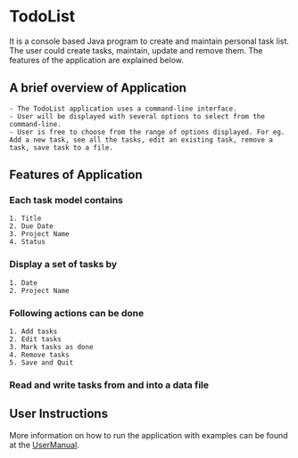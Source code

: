 # TodoList #
It is a console based Java program to create and maintain personal task list. The user could create tasks, maintain, update and remove them. The features of the application are explained below.


## A brief overview of Application ##
    - The TodoList application uses a command-line interface.
    - User will be displayed with several options to select from the command-line. 
    - User is free to choose from the range of options displayed. For eg. Add a new task, see all the tasks, edit an existing task, remove a task, save task to a file.

## Features of Application ##

### Each task model contains ###
    1. Title
    2. Due Date
    3. Project Name
    4. Status

### Display a set of tasks by ###
    1. Date
    2. Project Name

### Following actions can be done ###
    1. Add tasks
    2. Edit tasks
    3. Mark tasks as done
    4. Remove tasks 
    5. Save and Quit   

### Read and write tasks from and into a data file ###    

## User Instructions ##
 More information on how to run the application with examples can be found at the [UserManual](https://github.com/sailathatammana/TodoList-IP/blob/main/Usermanual.md).


 
